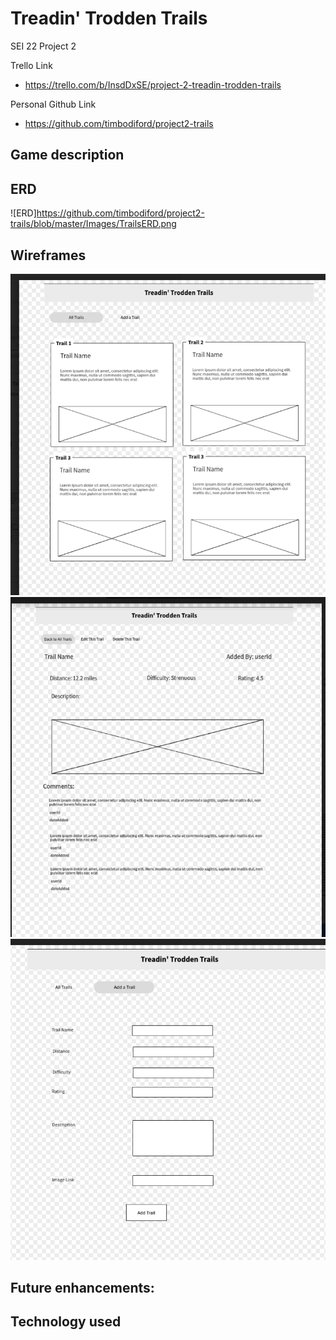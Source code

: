 # Treadin' Trodden Trails

SEI 22 Project 2 


Trello Link
  * https://trello.com/b/InsdDxSE/project-2-treadin-trodden-trails
  
  Personal Github Link
  * https://github.com/timbodiford/project2-trails

## Game description

## ERD
![ERD]https://github.com/timbodiford/project2-trails/blob/master/Images/TrailsERD.png


## Wireframes
![All Trails](https://github.com/timbodiford/project2-trails/blob/master/Images/ViewAll%20Trails.png)
![View Single Trail](https://github.com/timbodiford/project2-trails/blob/master/Images/ViewIndividual%20Trail.png)
![View Single Trail](https://github.com/timbodiford/project2-trails/blob/master/Images/AddTrail.png)


## Future enhancements:


## Technology used


